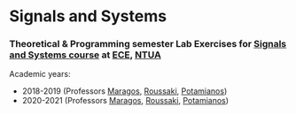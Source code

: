 # Signals and Systems


### Theoretical & Programming semester Lab Exercises for [Signals and Systems course](http://cvsp.cs.ntua.gr/courses/systems/index.shtm) at [ECE](https://www.ece.ntua.gr/en), [NTUA](https://www.ntua.gr/en)
Academic years:
- 2018-2019 (Professors [Maragos](https://www.ece.ntua.gr/en/staff/24), [Roussaki](https://www.ece.ntua.gr/en/staff/177), [Potamianos](https://www.ece.ntua.gr/en/staff/188))
- 2020-2021 (Professors [Maragos](https://www.ece.ntua.gr/en/staff/24), [Roussaki](https://www.ece.ntua.gr/en/staff/177), [Potamianos](https://www.ece.ntua.gr/en/staff/188))